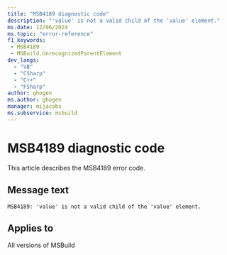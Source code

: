 ```yaml
---
title: "MSB4189 diagnostic code"
description: "'value' is not a valid child of the 'value' element."
ms.date: 12/06/2024
ms.topic: "error-reference"
f1_keywords:
 - MSB4189
 - MSBuild.UnrecognizedParentElement
dev_langs:
  - "VB"
  - "CSharp"
  - "C++"
  - "FSharp"
author: ghogen
ms.author: ghogen
manager: mijacobs
ms.subservice: msbuild
---
```


# MSB4189 diagnostic code

<!-- :::ErrorDefinitionDescription::: -->
<!-- :::editable-content name="introDescription"::: -->
This article describes the MSB4189 error code.
<!-- :::editable-content-end::: -->

## Message text

```output
MSB4189: 'value' is not a valid child of the 'value' element.
```

<!-- :::editable-content name="postOutputDescription"::: -->
<!--
{StrBegin="MSB4189: "}
-->
<!-- :::editable-content-end::: -->
<!-- :::ErrorDefinitionDescription-end::: -->

## Applies to

All versions of MSBuild
